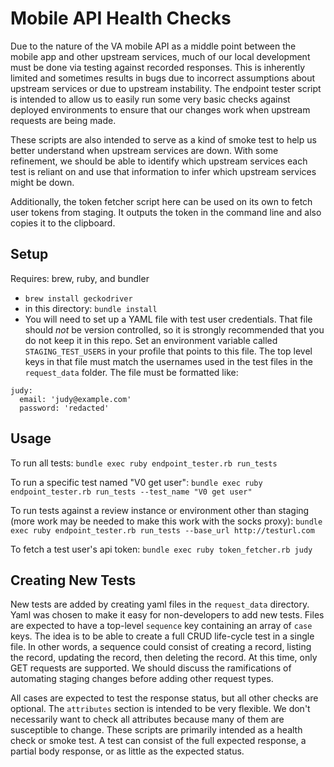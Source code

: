 # Mobile API Health Checks

Due to the nature of the VA mobile API as a middle point between the mobile app and other upstream services, much of our local development must be done via testing against recorded responses. This is inherently limited and sometimes results in bugs due to incorrect assumptions about upstream services or due to upstream instability. The endpoint tester script is intended to allow us to easily run some very basic checks against deployed environments to ensure that our changes work when upstream requests are being made.

These scripts are also intended to serve as a kind of smoke test to help us better understand when upstream services are down. With some refinement, we should be able to identify which upstream services each test is reliant on and use that information to infer which upstream services might be down.

Additionally, the token fetcher script here can be used on its own to fetch user tokens from staging. It outputs the token in the command line and also copies it to the clipboard.

## Setup

Requires: brew, ruby, and bundler

* `brew install geckodriver`
* in this directory: `bundle install`
* You will need to set up a YAML file with test user credentials. That file should *not* be version controlled, so it is strongly recommended that you do not keep it in this repo. Set an environment variable called `STAGING_TEST_USERS` in your profile that points to this file. The top level keys in that file must match the usernames used in the test files in the `request_data` folder. The file must be formatted like:

```
judy:
  email: 'judy@example.com'
  password: 'redacted'
```

## Usage

To run all tests:
`bundle exec ruby endpoint_tester.rb run_tests`

To run a specific test named "V0 get user":
`bundle exec ruby endpoint_tester.rb run_tests --test_name "V0 get user"`

To run tests against a review instance or environment other than staging (more work may be needed to make this work with the socks proxy):
`bundle exec ruby endpoint_tester.rb run_tests --base_url http://testurl.com`

To fetch a test user's api token:
`bundle exec ruby token_fetcher.rb judy`

## Creating New Tests

New tests are added by creating yaml files in the `request_data` directory. Yaml was chosen to make it easy for non-developers to add new tests. Files are expected to have a top-level `sequence` key containing an array of `case` keys. The idea is to be able to create a full CRUD life-cycle test in a single file. In other words, a sequence could consist of creating a record, listing the record, updating the record, then deleting the record. At this time, only GET requests are supported. We should discuss the ramifications of automating staging changes before adding other request types.

All cases are expected to test the response status, but all other checks are optional. The `attributes` section is intended to be very flexible. We don't necessarily want to check all attributes because many of them are susceptible to change. These scripts are primarily intended as a health check or smoke test. A test can consist of the full expected response, a partial body response, or as little as the expected status.